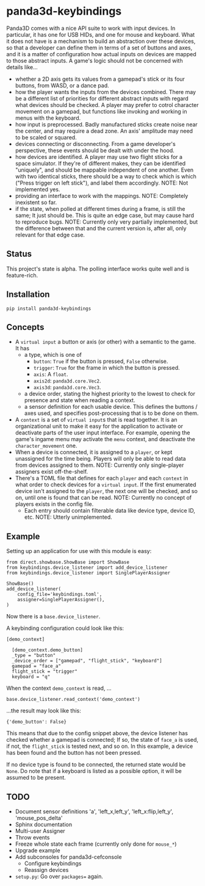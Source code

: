 panda3d-keybindings
===================

Panda3D comes with a nice API suite to work with input devices. In
particular, it has one for USB HIDs, and one for mouse and keyboard.
What it does not have is a mechanism to build an abstraction over these
devices, so that a developer can define them in terms of a set of
buttons and axes, and it is a matter of configuration how actual inputs
on devices are mapped to those abstract inputs. A game's logic should
not be concerned with details like...

* whether a 2D axis gets its values from a gamepad's stick or its four
  buttons, from WASD, or a dance pad.
* how the player wants the inputs from the devices combined. There may
  be a different list of priorities for different abstract inputs with
  regard what devices should be checked. A player may prefer to cotrol
  character movement on a gamepad, but functions like invoking and
  working in menus with the keyboard.
* how input is preprocessed. Badly manufactured sticks create noise near
  the center, and may require a dead zone. An axis' amplitude may need
  to be scaled or squared.
* devices connecting or disconnecting. From a game developer's
  perspective, these events should be dealt with under the hood.
* how devices are identified. A player may use two flight sticks for a
  space simulator. If they're of different makes, they can be identified
  "uniquely", and should be mappable independent of one another. Even
  with two identical sticks, there should be a way to check which is
  which ("Press trigger on left stick"), and label them accordingly.
  NOTE: Not implemented yes.
* providing an interface to work with the mappings. NOTE: Completely
  inexistent so far.
* if the state, when polled at different times during a frame, is still
  the same; It just should be. This is quite an edge case, but may cause
  hard to reproduce bugs. NOTE: Currently only very partially
  implemented, but the difference between that and the current version
  is, after all, only relevant for that edge case.


Status
------

This project's state is alpha. The polling interface works quite well and is feature-rich.


Installation
------------

`pip install panda3d-keybindings`


Concepts
--------

* A `virtual input` a button or axis (or other) with a semantic to the
  game. It has
  * a type, which is one of
    * `button`: `True` if the button is pressed, `False` otherwise.
    * `trigger`: `True` for the frame in which the button is pressed.
    * `axis`: A `float`.
    * `axis2d`: `panda3d.core.Vec2`.
    * `axis3d`: `panda3d.core.Vec3`.
  * a device order, stating the highest priority to the lowest to check
    for presence and state when reading a context.
  * a sensor definition for each usable device. This defines the
    buttons / axes used, and specifies post-processing that is to be
    done on them.
* A `context` is a set of `virtual input`s that is read together. It is
  an organizational unit to make it easy for the application to activate
  or deactivate parts of the user input interface. For example, opening
  the game's ingame menu may activate the `menu` context, and deactivate
  the `character_movement` one.
* When a device is connected, it is assigned to a `player`, or kept
  unassigned for the time being. Players will only be able to read data
  from devices assigned to them.
  NOTE: Currently only single-player assigners exist off-the-shelf.
* There's a TOML file that defines for each `player` and each `context`
  in what order to check devices for a `virtual input`. If the first
  enumerated device isn't assigned to the `player`, the next one will be
  checked, and so on, until one is found that can be read.
  NOTE: Currently no concept of players exists in the config file.
  * Each entry should contain filterable data like device type, device
    ID, etc.
    NOTE: Utterly unimplemented.


Example
-------

Setting up an application for use with this module is easy:

    from direct.showbase.ShowBase import ShowBase
    from keybindings.device_listener import add_device_listener
    from keybindings.device_listener import SinglePlayerAssigner

    ShowBase()
    add_device_listener(
        config_file='keybindings.toml',
        assigner=SinglePlayerAssigner(),
    )

Now there is a `base.device_listener`.

A keybinding configuration could look like this:

    [demo_context]
    
      [demo_context.demo_button]
      _type = "button"
      _device_order = ["gamepad", "flight_stick", "keyboard"]
      gamepad = "face_a"
      flight_stick = "trigger"
      keyboard = "q"


When the context `demo_context` is read, ...

    base.device_listener.read_context('demo_context')

...the result may look like this:

    {'demo_button': False}

This means that due to the config snippet above, the device listener has
checked whether a gamepad is connected; If so, the state of `face_a` is used, if not, the `flight_stick` is tested next, and so on. In this example, a device has been found and the button has not been pressed.

If no device type is found to be connected, the returned state would be `None`. Do note that if a keyboard is listed as a possible option, it will be assumed to be present.


TODO
----

* Document sensor definitions
  'a', 'left_x,left_y', 'left_x:flip,left_y', 'mouse_pos_delta'
* Sphinx documentation
* Multi-user Assigner
* Throw events
* Freeze whole state each frame (currently only done for `mouse_*`)
* Upgrade example
* Add subconsoles for panda3d-cefconsole
  * Configure keybindings
  * Reassign devices
* `setup.py`: Go over `packages=` again.
